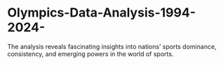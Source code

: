# Olympics-Data-Analysis-1994-2024-
The analysis reveals fascinating insights into nations’ sports dominance, consistency, and emerging powers in the world of sports.
